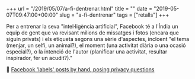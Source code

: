 +++
url = "/2019/05/07/a-fi-dentrenar.html"
title = ""
date = "2019-05-07T09:47:00+00:00"
slug = "a-fi-dentrenar"
tags = ["retalls"]
+++

Per a entrenar la seva "intel·ligència artificial", Facebook té a l'Índia un equip de gent que va revisant milions de missatges i fotos (encara que siguin privats) i els etiqueta segons una sèrie d'aspectes, incloent "el tema  (menjar, un selfi, un animal?), el moment (una activitat diària o una ocasió especial?), o la intenció de l'autor (planificar una activitat, resultar inspirador, fer un acudit?)."

📎 <a href="https://www.reuters.com/article/us-facebook-ai/facebook-labels-posts-by-hand-posing-privacy-questions-idUSKCN1SC01T">Facebook 'labels' posts by hand, posing privacy questions</a>
